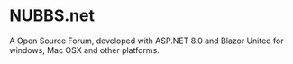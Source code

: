 # NUBBS.net
A Open Source Forum, developed with ASP.NET 8.0 and Blazor United for windows, Mac OSX and other platforms. 
